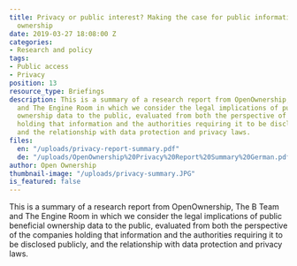 ```yaml
---
title: Privacy or public interest? Making the case for public information on company
  ownership
date: 2019-03-27 18:08:00 Z
categories:
- Research and policy
tags:
- Public access
- Privacy
position: 13
resource_type: Briefings
description: This is a summary of a research report from OpenOwnership, The B Team
  and The Engine Room in which we consider the legal implications of public beneficial
  ownership data to the public, evaluated from both the perspective of the companies
  holding that information and the authorities requiring it to be disclosed publicly,
  and the relationship with data protection and privacy laws.
files:
  en: "/uploads/privacy-report-summary.pdf"
  de: "/uploads/OpenOwnership%20Privacy%20Report%20Summary%20German.pdf"
author: Open Ownership
thumbnail-image: "/uploads/privacy-summary.JPG"
is_featured: false
---
```


This is a summary of a research report from OpenOwnership, The B Team and The Engine Room in which we consider the legal implications of public beneficial ownership data to the public, evaluated from both the perspective of the companies holding that information and the authorities requiring it to be disclosed publicly, and the relationship with data protection and privacy laws.
